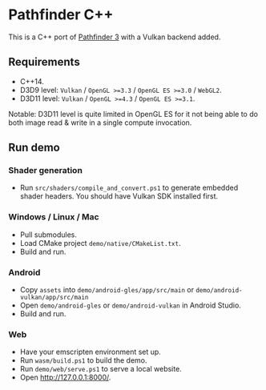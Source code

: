 # Pathfinder C++

This is a C++ port of [Pathfinder 3](https://github.com/servo/pathfinder) with a Vulkan backend added.

## Requirements

* C++14.
* D3D9 level: `Vulkan` / `OpenGL >=3.3` / `OpenGL ES >=3.0` / `WebGL2`.
* D3D11 level: `Vulkan` / `OpenGL >=4.3` / `OpenGL ES >=3.1`.

Notable: D3D11 level is quite limited in OpenGL ES for it not being able to do both image read & write in a single
compute
invocation.

## Run demo

### Shader generation

* Run `src/shaders/compile_and_convert.ps1` to generate embedded shader headers. You should have Vulkan SDK installed
  first.

### Windows / Linux / Mac

* Pull submodules.
* Load CMake project `demo/native/CMakeList.txt`.
* Build and run.

### Android

* Copy `assets` into `demo/android-gles/app/src/main` or `demo/android-vulkan/app/src/main`
* Open `demo/android-gles` or `demo/android-vulkan` in Android Studio.
* Build and run.

### Web

* Have your emscripten environment set up.
* Run `wasm/build.ps1` to build the demo.
* Run `demo/web/serve.ps1` to serve a local website.
* Open http://127.0.0.1:8000/.
